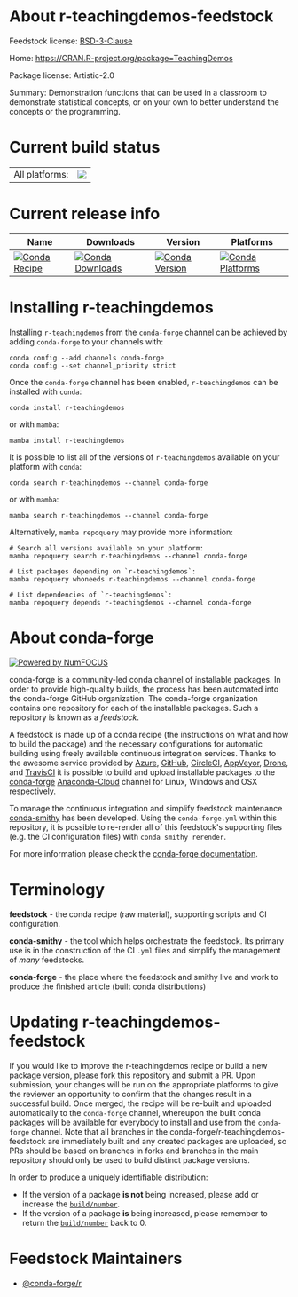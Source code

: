 About r-teachingdemos-feedstock
===============================

Feedstock license: [BSD-3-Clause](https://github.com/conda-forge/r-teachingdemos-feedstock/blob/main/LICENSE.txt)

Home: https://CRAN.R-project.org/package=TeachingDemos

Package license: Artistic-2.0

Summary: Demonstration functions that can be used in a classroom to demonstrate statistical concepts, or on your own to better understand the concepts or the programming.

Current build status
====================


<table><tr><td>All platforms:</td>
    <td>
      <a href="https://dev.azure.com/conda-forge/feedstock-builds/_build/latest?definitionId=2406&branchName=main">
        <img src="https://dev.azure.com/conda-forge/feedstock-builds/_apis/build/status/r-teachingdemos-feedstock?branchName=main">
      </a>
    </td>
  </tr>
</table>

Current release info
====================

| Name | Downloads | Version | Platforms |
| --- | --- | --- | --- |
| [![Conda Recipe](https://img.shields.io/badge/recipe-r--teachingdemos-green.svg)](https://anaconda.org/conda-forge/r-teachingdemos) | [![Conda Downloads](https://img.shields.io/conda/dn/conda-forge/r-teachingdemos.svg)](https://anaconda.org/conda-forge/r-teachingdemos) | [![Conda Version](https://img.shields.io/conda/vn/conda-forge/r-teachingdemos.svg)](https://anaconda.org/conda-forge/r-teachingdemos) | [![Conda Platforms](https://img.shields.io/conda/pn/conda-forge/r-teachingdemos.svg)](https://anaconda.org/conda-forge/r-teachingdemos) |

Installing r-teachingdemos
==========================

Installing `r-teachingdemos` from the `conda-forge` channel can be achieved by adding `conda-forge` to your channels with:

```
conda config --add channels conda-forge
conda config --set channel_priority strict
```

Once the `conda-forge` channel has been enabled, `r-teachingdemos` can be installed with `conda`:

```
conda install r-teachingdemos
```

or with `mamba`:

```
mamba install r-teachingdemos
```

It is possible to list all of the versions of `r-teachingdemos` available on your platform with `conda`:

```
conda search r-teachingdemos --channel conda-forge
```

or with `mamba`:

```
mamba search r-teachingdemos --channel conda-forge
```

Alternatively, `mamba repoquery` may provide more information:

```
# Search all versions available on your platform:
mamba repoquery search r-teachingdemos --channel conda-forge

# List packages depending on `r-teachingdemos`:
mamba repoquery whoneeds r-teachingdemos --channel conda-forge

# List dependencies of `r-teachingdemos`:
mamba repoquery depends r-teachingdemos --channel conda-forge
```


About conda-forge
=================

[![Powered by
NumFOCUS](https://img.shields.io/badge/powered%20by-NumFOCUS-orange.svg?style=flat&colorA=E1523D&colorB=007D8A)](https://numfocus.org)

conda-forge is a community-led conda channel of installable packages.
In order to provide high-quality builds, the process has been automated into the
conda-forge GitHub organization. The conda-forge organization contains one repository
for each of the installable packages. Such a repository is known as a *feedstock*.

A feedstock is made up of a conda recipe (the instructions on what and how to build
the package) and the necessary configurations for automatic building using freely
available continuous integration services. Thanks to the awesome service provided by
[Azure](https://azure.microsoft.com/en-us/services/devops/), [GitHub](https://github.com/),
[CircleCI](https://circleci.com/), [AppVeyor](https://www.appveyor.com/),
[Drone](https://cloud.drone.io/welcome), and [TravisCI](https://travis-ci.com/)
it is possible to build and upload installable packages to the
[conda-forge](https://anaconda.org/conda-forge) [Anaconda-Cloud](https://anaconda.org/)
channel for Linux, Windows and OSX respectively.

To manage the continuous integration and simplify feedstock maintenance
[conda-smithy](https://github.com/conda-forge/conda-smithy) has been developed.
Using the ``conda-forge.yml`` within this repository, it is possible to re-render all of
this feedstock's supporting files (e.g. the CI configuration files) with ``conda smithy rerender``.

For more information please check the [conda-forge documentation](https://conda-forge.org/docs/).

Terminology
===========

**feedstock** - the conda recipe (raw material), supporting scripts and CI configuration.

**conda-smithy** - the tool which helps orchestrate the feedstock.
                   Its primary use is in the construction of the CI ``.yml`` files
                   and simplify the management of *many* feedstocks.

**conda-forge** - the place where the feedstock and smithy live and work to
                  produce the finished article (built conda distributions)


Updating r-teachingdemos-feedstock
==================================

If you would like to improve the r-teachingdemos recipe or build a new
package version, please fork this repository and submit a PR. Upon submission,
your changes will be run on the appropriate platforms to give the reviewer an
opportunity to confirm that the changes result in a successful build. Once
merged, the recipe will be re-built and uploaded automatically to the
`conda-forge` channel, whereupon the built conda packages will be available for
everybody to install and use from the `conda-forge` channel.
Note that all branches in the conda-forge/r-teachingdemos-feedstock are
immediately built and any created packages are uploaded, so PRs should be based
on branches in forks and branches in the main repository should only be used to
build distinct package versions.

In order to produce a uniquely identifiable distribution:
 * If the version of a package **is not** being increased, please add or increase
   the [``build/number``](https://docs.conda.io/projects/conda-build/en/latest/resources/define-metadata.html#build-number-and-string).
 * If the version of a package **is** being increased, please remember to return
   the [``build/number``](https://docs.conda.io/projects/conda-build/en/latest/resources/define-metadata.html#build-number-and-string)
   back to 0.

Feedstock Maintainers
=====================

* [@conda-forge/r](https://github.com/conda-forge/r/)

